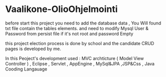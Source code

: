 # Vaalikone-OlioOhjelmointi

before start this project you need to add the database data  , You Will found txt file contain the tables elements. and need to modify Mysql User & Password from persist file if it's not root and password Empty


this project election process is  done by school and the candidate CRUD pages is developed by me.


In this Peoject's development used : 
MVC archticture ( Model View Controller ) , Eclipse , Servlet , AppEngine ,  MySql&JPA ,JSP&Css , Java Cooding Langauage

